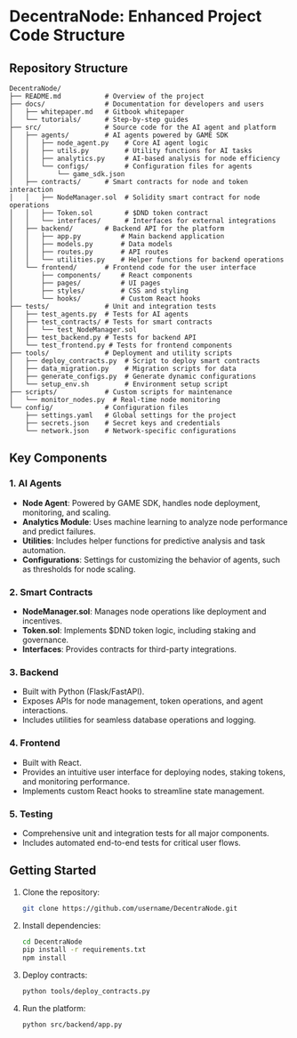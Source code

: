 # DecentraNode: Enhanced Project Code Structure

## Repository Structure
```
DecentraNode/
├── README.md           # Overview of the project
├── docs/               # Documentation for developers and users
│   ├── whitepaper.md   # Gitbook whitepaper
│   └── tutorials/      # Step-by-step guides
├── src/                # Source code for the AI agent and platform
│   ├── agents/         # AI agents powered by GAME SDK
│   │   ├── node_agent.py    # Core AI agent logic
│   │   ├── utils.py         # Utility functions for AI tasks
│   │   ├── analytics.py     # AI-based analysis for node efficiency
│   │   └── configs/         # Configuration files for agents
│   │       └── game_sdk.json
│   ├── contracts/      # Smart contracts for node and token interaction
│   │   ├── NodeManager.sol  # Solidity smart contract for node operations
│   │   ├── Token.sol        # $DND token contract
│   │   └── interfaces/      # Interfaces for external integrations
│   ├── backend/        # Backend API for the platform
│   │   ├── app.py          # Main backend application
│   │   ├── models.py       # Data models
│   │   ├── routes.py       # API routes
│   │   └── utilities.py    # Helper functions for backend operations
│   └── frontend/       # Frontend code for the user interface
│       ├── components/     # React components
│       ├── pages/          # UI pages
│       ├── styles/         # CSS and styling
│       └── hooks/          # Custom React hooks
├── tests/              # Unit and integration tests
│   ├── test_agents.py  # Tests for AI agents
│   ├── test_contracts/ # Tests for smart contracts
│   │   └── test_NodeManager.sol
│   ├── test_backend.py # Tests for backend API
│   └── test_frontend.py # Tests for frontend components
├── tools/              # Deployment and utility scripts
│   ├── deploy_contracts.py  # Script to deploy smart contracts
│   ├── data_migration.py    # Migration scripts for data
│   ├── generate_configs.py  # Generate dynamic configurations
│   └── setup_env.sh         # Environment setup script
├── scripts/            # Custom scripts for maintenance
│   └── monitor_nodes.py  # Real-time node monitoring
└── config/             # Configuration files
    ├── settings.yaml   # Global settings for the project
    ├── secrets.json    # Secret keys and credentials
    └── network.json    # Network-specific configurations
```

## Key Components

### 1. **AI Agents**
- **Node Agent**: Powered by GAME SDK, handles node deployment, monitoring, and scaling.
- **Analytics Module**: Uses machine learning to analyze node performance and predict failures.
- **Utilities**: Includes helper functions for predictive analysis and task automation.
- **Configurations**: Settings for customizing the behavior of agents, such as thresholds for node scaling.

### 2. **Smart Contracts**
- **NodeManager.sol**: Manages node operations like deployment and incentives.
- **Token.sol**: Implements $DND token logic, including staking and governance.
- **Interfaces**: Provides contracts for third-party integrations.

### 3. **Backend**
- Built with Python (Flask/FastAPI).
- Exposes APIs for node management, token operations, and agent interactions.
- Includes utilities for seamless database operations and logging.

### 4. **Frontend**
- Built with React.
- Provides an intuitive user interface for deploying nodes, staking tokens, and monitoring performance.
- Implements custom React hooks to streamline state management.

### 5. **Testing**
- Comprehensive unit and integration tests for all major components.
- Includes automated end-to-end tests for critical user flows.

## Getting Started
1. Clone the repository:
   ```bash
   git clone https://github.com/username/DecentraNode.git
   ```
2. Install dependencies:
   ```bash
   cd DecentraNode
   pip install -r requirements.txt
   npm install
   ```
3. Deploy contracts:
   ```bash
   python tools/deploy_contracts.py
   ```
4. Run the platform:
   ```bash
   python src/backend/app.py
   ```

